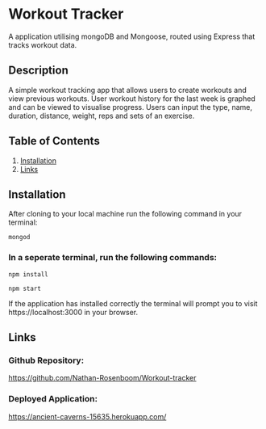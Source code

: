 # Workout Tracker

A application utilising mongoDB and Mongoose, routed using Express that tracks workout data.  

## Description

A simple workout tracking app that allows users to create workouts and view previous workouts. User workout history for the last week is graphed and can be viewed to visualise progress. Users can input the type, name, duration, distance, weight, reps and sets of an exercise.

## Table of Contents

1. [Installation](#Installation)
2. [Links](#Links)

## Installation

After cloning to your local machine run the following command in your terminal:

`mongod`

### In a seperate terminal, run the following commands:

`npm install`

`npm start`

If the application has installed correctly the terminal will prompt you to visit https://localhost:3000 in your browser.

## Links
### Github Repository:

https://github.com/Nathan-Rosenboom/Workout-tracker

### Deployed Application:

https://ancient-caverns-15635.herokuapp.com/

